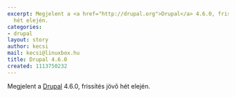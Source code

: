 ```yaml
---
excerpt: Megjelent a <a href="http://drupal.org">Drupal</a> 4.6.0, frissítés jövő
  hét elején.
categories:
- drupal
layout: story
author: kecsi
mail: kecsi@linuxbox.hu
title: Drupal 4.6.0
created: 1113750232
---
```

Megjelent a <a href="http://drupal.org">Drupal</a> 4.6.0, frissítés jövő hét elején.
